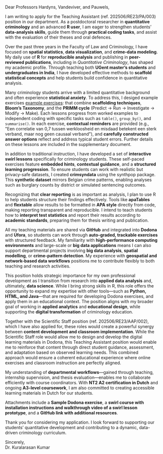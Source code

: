 Dear Professors Hardyns, Vandeviver, and Pauwels,

I am writing to apply for the Teaching Assistant (ref. 202506/RE23/PA/003) position in our department. As a postdoctoral researcher in **quantitative criminology** and an advanced **R user**, I am eager to strengthen students’ **data-analysis skills**, guide them through **practical coding tasks**, and assist with the evaluation of their theses and oral defences.

Over the past three years in the Faculty of Law and Criminology, I have focused on **spatial statistics**, **data visualization**, and **crime-data modeling**. My daily use of **R** for **reproducible analysis** and publishing in **peer-reviewed publications**, including in *Quantitative Criminology*, has shaped my academic profile. Through teaching both **UGent master’s students** and **undergraduates in India**, I have developed effective methods to **scaffold statistical concepts** and help students build confidence in quantitative analysis.

Many criminology students arrive with a limited quantitative background and often experience **statistical anxiety**. To address this, I desiged example exercises [example exercises](https://github.com/KKural/crimsyndata): that combine **scaffolding techniques**, **Bloom’s Taxonomy**, and the **PRIMM cycle** (Predict → Run → Investigate → Modify → Make). Each lessons progress from worked examples to independent coding with specific tasks such as `table()`, `group_by()`, and `summarise()`. In each exercise, **contextual reminders** are provided (e.g., "Een correlatie van 0,7 tussen werkloosheid en misdaad betekent een sterk verband, maar nog geen causaal verband"), and **carefully constructed answer options** reflect and address typical student errors. Further details on these lessons are included in the supplementary document.

In addition to traditional instruction, I have developed a set of **interactive swirl lessons** specifically for criminology students. These self-paced exercises feature **embedded hints**, **contextual guidance**, and a **structured learning progression**. To ensure students can work with realistic but privacy-safe datasets, I created **crimsyndata** using the synthpop package. This **synthetic dataset** mirrors Belgian crime patterns, enabling analyses such as burglary counts by district or simulated sentencing outcomes.

Recognizing that **clear reporting** is as important as analysis, I plan to use R to help students structure their findings effectively. Tools like **apaTables** and **flextable** allow results to be formatted in **APA style** directly from code, making reporting transparent and reproducible. I intend to teach students how to **interpret test statistics** and report their results according to **academic standards**, preparing them for thesis writing and publication.

All my teaching materials are shared via **GitHub** and integrated into **Dodona** and **Ufora**, so students can work through **auto-graded, trackable exercises** with structured feedback. My familiarity with **high-performance computing environments** and large-scale or **big data applications** means I can also support departmental projects involving **big data analysis**, **spatial modelling**, or **crime-pattern detection**. My experience with **geospatial and network-based data workflows** positions me to contribute flexibly to both teaching and research activities.

This position holds strategic importance for my own professional development as I transition from research into **applied data analysis** and, ultimately, **data science**. While I bring strong skills in R, this role offers the opportunity to expand my expertise with other tools—such as **Python, HTML, and Java**—that are required for developing Dodona exercises, and apply them in an educational context. The position aligns with my broader goal of working in **applied analytics** and **educational design**, while supporting the **digital transformation** of criminology education. 

Together with the Scientific Staff position (ref. 202506/RE23/AAP/002), which I have also applied for, these roles would create a powerful synergy between **content development and classroom implementation**. While the Scientific Staff role would allow me to design and develop the digital learning materials in Dodona, this Teaching Assistant position would enable me to reinforce that content through direct student guidance, assessment, and adaptation based on observed learning needs. This combined approach would ensure a coherent educational experience where online exercises and classroom instruction are perfectly aligned.

My understanding of **departmental workflows**—gained through teaching, internship supervision, and thesis evaluation—enables me to collaborate efficiently with course coordinators. With **NT2 A2 certification in Dutch** and ongoing **A3-level coursework**, I am also committed to creating accessible learning materials in Dutch for our students.

Attachments include a **Sample Dodona exercise**, a **swirl course with installation instructions and walkthrough video of a swirl lesson prototype**, and a **GitHub link with additional resources**.

Thank you for considering my application. I look forward to supporting our students’ quantitative development and contributing to a dynamic, data-driven criminology curriculum.

Sincerely,  
Dr. Kuralarasan Kumar
